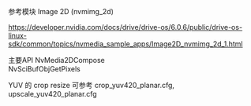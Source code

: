 参考模块  Image 2D (nvmimg_2d)  

https://developer.nvidia.com/docs/drive/drive-os/6.0.6/public/drive-os-linux-sdk/common/topics/nvmedia_sample_apps/Image2D_nvmimg_2d_1.html   

主要API NvMedia2DCompose    
   NvSciBufObjGetPixels    

YUV 的 crop  resize   可参考 crop_yuv420_planar.cfg, upscale_yuv420_planar.cfg         

